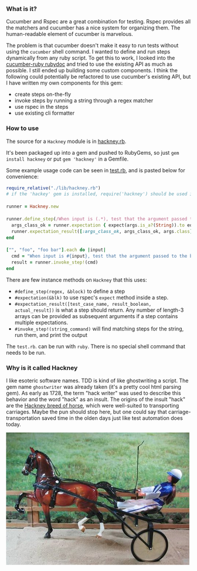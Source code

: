 ### What is it?

Cucumber and Rspec are a great combination for testing. Rspec provides all the matchers and
cucumber has a nice system for organizing them. The human-readable element of cucumber is marvelous.

The problem is that cucumber doesn't make it easy to run tests without using the `cucumber` shell command.
I wanted to define and run steps dynamically from any ruby script. To get this to work, I looked into the
[cucumber-ruby rubydoc](http://www.rubydoc.info/github/cucumber/cucumber-ruby/) and tried to use the existing API
as much as possible. I still ended up building some custom components. I think the following could potentially be refactored to use
cucumber's existing API, but I have written my own components for this gem:

- create steps on-the-fly
- invoke steps by running a string through a regex matcher
- use rspec in the steps
- use existing cli formatter


### How to use

The source for a `Hackney` module is in [hackney.rb](./lib/hackney.rb).

It's been packaged up into a gem and pushed to RubyGems, so just `gem install hackney` or put `gem 'hackney'` in a Gemfile.

Some example usage code can be seen in [test.rb](./test.rb), and is pasted below for convenience:

```ruby
require_relative("./lib/hackney.rb")
# if the 'hackey' gem is installed, require('hackney') should be used instead

runner = Hackney.new

runner.define_step(/When input is (.*), test that the argument passed to the block is a string/) do |args|
  args_class_ok = runner.expectation { expect(args.is_a?(String)).to eq(true) }
  runner.expectation_result([:args_class_ok, args_class_ok, args.class])
end

["", "foo", "foo bar"].each do |input|
  cmd = "When input is #{input}, test that the argument passed to the block is a string"
  result = runner.invoke_step!(cmd)
end
```

There are few instance methods on `Hackney` that this uses:

- `#define_step(regex, &block)` to define a step
- `#expectation(&blk)` to use rspec's `expect` method inside a step.
- `#expectation_result([test_case_name, result_boolean, actual_result])` is what a step should return. Any number of length-3 arrays can be 
provided as subsequent arguments if a step contains multiple expectations.
- `#invoke_step!(string_command)` will find matching steps for the string, run them, and print the output

The `test.rb`. can be run with `ruby`. There is no special shell command that needs to be run. 

### Why is it called Hackney

I like esoteric software names. TDD is kind of like ghostwriting a script. The gem name `ghostwriter` was already taken (it's a pretty cool 
html parsing gem). As early as 1728, 
the term "hack writer" was used to describe this behavior and the word "hack" as an insult. The origins of the insult "hack" are the [Hackney 
breed of horse](https://en.wikipedia.org/wiki/Hackney_horse), which were well-suited to transporting carriages. Maybe the pun should stop 
here, but one could say that carriage-transportation saved time in the olden days just like test automation does today. 

![Hackney Horse Image](./hackney_horse.jpg)
